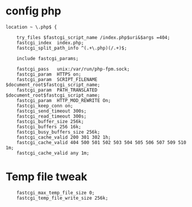 config php
==========

    location ~ \.php$ {

        try_files $fastcgi_script_name /index.php$uri&$args =404;
        fastcgi_index  index.php;
        fastcgi_split_path_info ^(.+\.php)(/.+)$;

        include fastcgi_params;

        fastcgi_pass   unix:/var/run/php-fpm.sock;
        fastcgi_param  HTTPS on;
        fastcgi_param  SCRIPT_FILENAME  $document_root$fastcgi_script_name;
        fastcgi_param  PATH_TRANSLATED  $document_root$fastcgi_script_name;
        fastcgi_param  HTTP_MOD_REWRITE On;
        fastcgi_keep_conn on;
        fastcgi_send_timeout 300s;
        fastcgi_read_timeout 300s;
        fastcgi_buffer_size 256k;
        fastcgi_buffers 256 16k;
        fastcgi_busy_buffers_size 256k;
        fastcgi_cache_valid 200 301 302 1h;
        fastcgi_cache_valid 404 500 501 502 503 504 505 506 507 509 510 1m;
        fastcgi_cache_valid any 1m;

   # Temp file tweak
        fastcgi_max_temp_file_size 0;
        fastcgi_temp_file_write_size 256k;